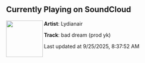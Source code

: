 ## Currently Playing on SoundCloud

[<img align="left" width="100" src="https://i1.sndcdn.com/artworks-JVSFATD1t0s2ZoJk-oWUNww-t500x500.jpg">](https://soundcloud.com/sonicreationss/bad-dream-mixed-mp3?in=saxurn/sets/1a1/)

**Artist**: Lydianair 

**Track**: bad dream (prod yk)

Last updated at 9/25/2025, 8:37:52 AM
